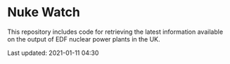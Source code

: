 # Nuke Watch

This repository includes code for retrieving the latest information available on the output of EDF nuclear power plants in the UK.

Last updated: 2021-01-11 04:30